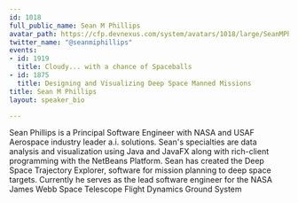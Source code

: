 ```yaml
---
id: 1018
full_public_name: Sean M Phillips
avatar_path: https://cfp.devnexus.com/system/avatars/1018/large/SeanMPhillips_Avatar.jpg?1510110519
twitter_name: "@seanmiphillips"
events:
- id: 1919
  title: Cloudy... with a chance of Spaceballs
- id: 1875
  title: Designing and Visualizing Deep Space Manned Missions
title: Sean M Phillips
layout: speaker_bio

---
```

Sean Phillips is a Principal Software Engineer with NASA and USAF Aerospace industry leader a.i. solutions. Sean's specialties are data analysis and visualization using Java and JavaFX along with rich-client programming with the NetBeans Platform. Sean has created the Deep Space Trajectory Explorer, software for mission planning to deep space targets. Currently he serves as the lead software engineer for the NASA James Webb Space Telescope Flight Dynamics Ground System
